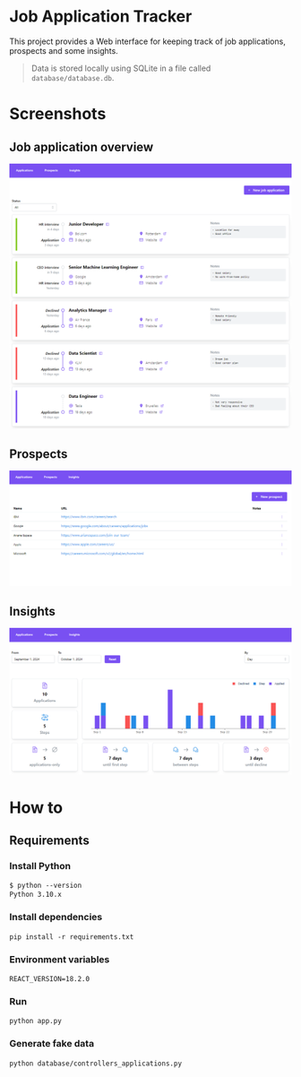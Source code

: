 # Job Application Tracker

This project provides a Web interface for keeping track of job applications, prospects and some insights.

> Data is stored locally using SQLite in a file called `database/database.db`.

# Screenshots

## Job application overview

![Job Application Overview](https://github.com/aduroy/job-application-tracker/blob/main/screenshots/job_applications_overview.png)

## Prospects

![Prospects](https://github.com/aduroy/job-application-tracker/blob/main/screenshots/prospects_overview.png)

## Insights

![Insights](https://github.com/aduroy/job-application-tracker/blob/main/screenshots/insights_overview.png)

# How to

## Requirements

### Install Python

```commandline
$ python --version
Python 3.10.x
```

### Install dependencies

```commandline
pip install -r requirements.txt
```

### Environment variables

```commandline
REACT_VERSION=18.2.0
```

### Run

```commandline
python app.py
```

### Generate fake data

```commandline
python database/controllers_applications.py
```

